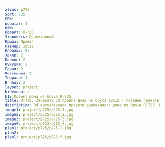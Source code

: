 ```yaml
---
alias: p725
Sort: 725
FBX: 
popular: 1
new: 
Проект: П-725
Этажность: Одноэтажный
Крыша: Прямая
Размер: 10х12
Площадь: 95
Эркер: 2
Балкон: 2
Кукушка: 2
Гараж: 2
Котельная: 2
Терраса: 1
В чашу: 2
layout: project
hidemenu: 1
h1: Проект дома из бруса П-725
title: П-725. Заказать 3d проект дома из бруса 10х12 - готовые проекты
description: 3d визуализация проекта деревянного дома из бруса П-725. Площадь 95 м2, размер 10х12. Вы можете внести любые изменения в проект.
image1: project/p725/p725_1.jpg
image2: project/p725/p725_2.jpg
image3: project/p725/p725_3.jpg
image4: project/p725/p725_4.jpg
plan1: project/p725/p725-1.jpg
plan2: 
planl: project/p725/p725-f.jpg
---
```

